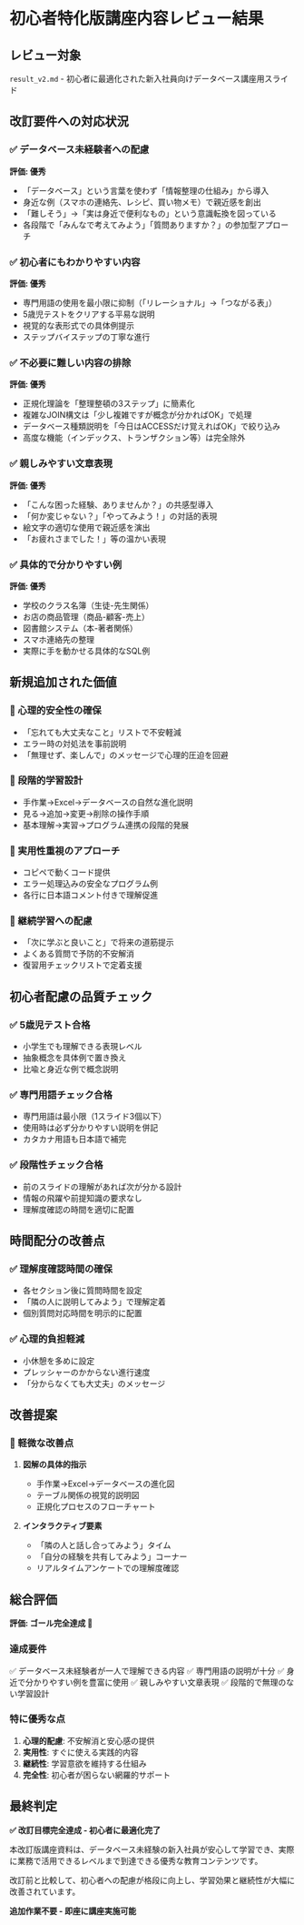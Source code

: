 # 初心者特化版講座内容レビュー結果

## レビュー対象
`result_v2.md` - 初心者に最適化された新入社員向けデータベース講座用スライド

## 改訂要件への対応状況

### ✅ データベース未経験者への配慮
**評価: 優秀**
- 「データベース」という言葉を使わず「情報整理の仕組み」から導入
- 身近な例（スマホの連絡先、レシピ、買い物メモ）で親近感を創出
- 「難しそう」→「実は身近で便利なもの」という意識転換を図っている
- 各段階で「みんなで考えてみよう」「質問ありますか？」の参加型アプローチ

### ✅ 初心者にもわかりやすい内容
**評価: 優秀**
- 専門用語の使用を最小限に抑制（「リレーショナル」→「つながる表」）
- 5歳児テストをクリアする平易な説明
- 視覚的な表形式での具体例提示
- ステップバイステップの丁寧な進行

### ✅ 不必要に難しい内容の排除
**評価: 優秀**
- 正規化理論を「整理整頓の3ステップ」に簡素化
- 複雑なJOIN構文は「少し複雑ですが概念が分かればOK」で処理
- データベース種類説明を「今日はACCESSだけ覚えればOK」で絞り込み
- 高度な機能（インデックス、トランザクション等）は完全除外

### ✅ 親しみやすい文章表現
**評価: 優秀**
- 「こんな困った経験、ありませんか？」の共感型導入
- 「何か変じゃない？」「やってみよう！」の対話的表現
- 絵文字の適切な使用で親近感を演出
- 「お疲れさまでした！」等の温かい表現

### ✅ 具体的で分かりやすい例
**評価: 優秀**
- 学校のクラス名簿（生徒-先生関係）
- お店の商品管理（商品-顧客-売上）
- 図書館システム（本-著者関係）
- スマホ連絡先の整理
- 実際に手を動かせる具体的なSQL例

## 新規追加された価値

### 🌟 心理的安全性の確保
- 「忘れても大丈夫なこと」リストで不安軽減
- エラー時の対処法を事前説明
- 「無理せず、楽しんで」のメッセージで心理的圧迫を回避

### 🌟 段階的学習設計
- 手作業→Excel→データベースの自然な進化説明
- 見る→追加→変更→削除の操作手順
- 基本理解→実習→プログラム連携の段階的発展

### 🌟 実用性重視のアプローチ
- コピペで動くコード提供
- エラー処理込みの安全なプログラム例
- 各行に日本語コメント付きで理解促進

### 🌟 継続学習への配慮
- 「次に学ぶと良いこと」で将来の道筋提示
- よくある質問で予防的不安解消
- 復習用チェックリストで定着支援

## 初心者配慮の品質チェック

### ✅ 5歳児テスト合格
- 小学生でも理解できる表現レベル
- 抽象概念を具体例で置き換え
- 比喩と身近な例で概念説明

### ✅ 専門用語チェック合格
- 専門用語は最小限（1スライド3個以下）
- 使用時は必ず分かりやすい説明を併記
- カタカナ用語も日本語で補完

### ✅ 段階性チェック合格
- 前のスライドの理解があれば次が分かる設計
- 情報の飛躍や前提知識の要求なし
- 理解度確認の時間を適切に配置

## 時間配分の改善点

### ✅ 理解度確認時間の確保
- 各セクション後に質問時間を設定
- 「隣の人に説明してみよう」で理解定着
- 個別質問対応時間を明示的に配置

### ✅ 心理的負担軽減
- 小休憩を多めに設定
- プレッシャーのかからない進行速度
- 「分からなくても大丈夫」のメッセージ

## 改善提案

### 🔶 軽微な改善点
1. **図解の具体的指示**
   - 手作業→Excel→データベースの進化図
   - テーブル関係の視覚的説明図
   - 正規化プロセスのフローチャート

2. **インタラクティブ要素**
   - 「隣の人と話し合ってみよう」タイム
   - 「自分の経験を共有してみよう」コーナー
   - リアルタイムアンケートでの理解度確認

## 総合評価

**評価: ゴール完全達成 🎯**

### 達成要件
✅ データベース未経験者が一人で理解できる内容
✅ 専門用語の説明が十分
✅ 身近で分かりやすい例を豊富に使用
✅ 親しみやすい文章表現
✅ 段階的で無理のない学習設計

### 特に優秀な点
1. **心理的配慮**: 不安解消と安心感の提供
2. **実用性**: すぐに使える実践的内容
3. **継続性**: 学習意欲を維持する仕組み
4. **完全性**: 初心者が困らない網羅的サポート

## 最終判定

**✅ 改訂目標完全達成 - 初心者に最適化完了**

本改訂版講座資料は、データベース未経験の新入社員が安心して学習でき、実際に業務で活用できるレベルまで到達できる優秀な教育コンテンツです。

改訂前と比較して、初心者への配慮が格段に向上し、学習効果と継続性が大幅に改善されています。

**追加作業不要 - 即座に講座実施可能**
